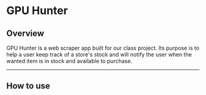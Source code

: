 # GPU Hunter
## Overview
GPU Hunter is a web scraper app built for our class project. Its purpose is to help a user keep track of a store's stock and will notify the user when the wanted item is in stock and available to purchase.

-----

## How to use

